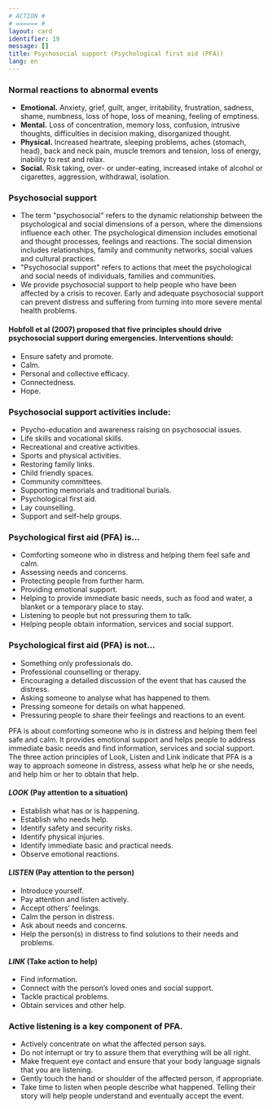 ```yaml
---
# ACTION #
# ====== #
layout: card
identifier: 19
message: []
title: Psychosocial support (Psychological first aid (PFA))
lang: en
---
```


### Normal reactions to abnormal events

- **Emotional.** Anxiety, grief, guilt, anger, irritability, frustration, sadness, shame, numbness, loss of hope, loss of meaning, feeling of emptiness.
- **Mental.** Loss of concentration, memory loss, confusion, intrusive thoughts, difficulties in decision making, disorganized thought.
- **Physical.** Increased heartrate, sleeping problems, aches (stomach, head), back and neck pain, muscle tremors and tension, loss of energy, inability to rest and relax.
- **Social.** Risk taking, over- or under-eating, increased intake of alcohol or cigarettes, aggression, withdrawal, isolation.

### Psychosocial support

-	The term "psychosocial" refers to the dynamic relationship between the psychological and social dimensions of a person, where the dimensions influence each other. The psychological dimension includes emotional and thought processes, feelings and reactions. The social dimension includes relationships, family and community networks, social values and cultural practices.
-	"Psychosocial support" refers to actions that meet the psychological and social needs of individuals, families and communities.
-	We provide psychosocial support to help people who have been affected by a crisis to recover. Early and adequate psychosocial support can prevent distress and suffering
from turning into more severe mental health problems.

#### Hobfoll et al (2007) proposed that five principles should drive psychosocial support during emergencies.  Interventions should:

-	Ensure safety and promote.
-	Calm.
-	Personal and collective efficacy.
-	Connectedness.
-	Hope.

### Psychosocial support activities include:

-	Psycho-education and awareness raising on psychosocial issues.
-	Life skills and vocational skills.
-	Recreational and creative activities.
-	Sports and physical activities.
-	Restoring family links.
-	Child friendly spaces.
-	Community committees.
-	Supporting memorials and traditional burials.
-	Psychological first aid.
-	Lay counselling.
-	Support and self-help groups.

### Psychological first aid (PFA) is...

-	Comforting someone who in distress and helping them feel safe and calm.
-	Assessing needs and concerns.
-	Protecting people from further harm.
-	Providing emotional support.
-	Helping to provide immediate basic needs, such as food and water, a blanket or a temporary place to stay.
-	Listening to people but not pressuring them to talk.
-	Helping people obtain information, services and social support.

### Psychological first aid (PFA) is not...

- Something only professionals do.
-	Professional counselling or therapy.
-	Encouraging a detailed discussion of the event that has caused the distress.
-	Asking someone to analyse what has happened to them.
-	Pressing someone for details on what happened.
-	Pressuring people to share their feelings and reactions to an event.

PFA is about comforting someone who is in distress and helping them feel safe and calm. It provides emotional support and helps people to address immediate basic needs and find information, services and social support. The three action principles of Look, Listen and Link indicate that PFA is a way to approach someone in distress, assess what help he or she needs, and help him or her to obtain that help.

#### *LOOK* (Pay attention to a situation)

- Establish what has or is happening.
- Establish who needs help.
- Identify safety and security risks.
- Identify physical injuries.
- Identify immediate basic and practical needs.
- Observe emotional reactions.

#### *LISTEN* (Pay attention to the person)

- Introduce yourself.
- Pay attention and listen actively.
- Accept others’ feelings.
- Calm the person in distress.
- Ask about needs and concerns.
- Help the person(s) in distress to find solutions to their needs and problems.

#### *LINK* (Take action to help) 

- Find information.
- Connect with the person’s loved ones and social support.
- Tackle practical problems.
-	Obtain services and other help.

### Active listening is a key component of PFA.

- Actively concentrate on what the affected person says.
- Do not interrupt or try to assure them that everything will be all right.
- Make frequent eye contact and ensure that your body language signals that you are listening.
- Gently touch the hand or shoulder of the affected person, if appropriate.
- Take time to listen when people describe what happened.  Telling their story will help people understand and eventually accept the event.
